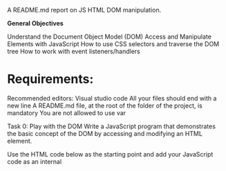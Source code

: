 A README.md report on JS HTML DOM manipulation.

**General Objectives**

Understand the Document Object Model (DOM)
Access and Manipulate Elements with JavaScript
How to use CSS selectors and traverse the DOM tree
How to work with event listeners/handlers

# **Requirements**:

Recommended editors: Visual studio code
All your files should end with a new line
A README.md file, at the root of the folder of the project, is mandatory
You are not allowed to use var 

Task 0: Play with the DOM
Write a JavaScript program that demonstrates the basic concept of the DOM by accessing and modifying an HTML element.

Use the HTML code below as the starting point and add your JavaScript code as an internal <script> tag:

<!DOCTYPE html>
<html>
<head>
  <title>DOM Introduction</title>
</head>
<body>
  <p id="myParagraph">This is a paragraph.</p>
</body>
</html>

Write JavaScript code to select the element using its id and store it in a variable
Use the DOM API to modify the content of the <p> element to I successfully updated this paragraph with javascript
Make use of document.getElementById
Verify that the program successfully modifies the element content when the HTML file is opened in a browser.

